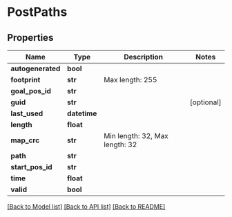 # PostPaths

## Properties
Name | Type | Description | Notes
------------ | ------------- | ------------- | -------------
**autogenerated** | **bool** |  | 
**footprint** | **str** | Max length: 255 | 
**goal_pos_id** | **str** |  | 
**guid** | **str** |  | [optional] 
**last_used** | **datetime** |  | 
**length** | **float** |  | 
**map_crc** | **str** | Min length: 32, Max length: 32 | 
**path** | **str** |  | 
**start_pos_id** | **str** |  | 
**time** | **float** |  | 
**valid** | **bool** |  | 

[[Back to Model list]](../README.md#documentation-for-models) [[Back to API list]](../README.md#documentation-for-api-endpoints) [[Back to README]](../README.md)

